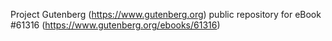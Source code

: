 Project Gutenberg (https://www.gutenberg.org) public repository for eBook #61316 (https://www.gutenberg.org/ebooks/61316)
